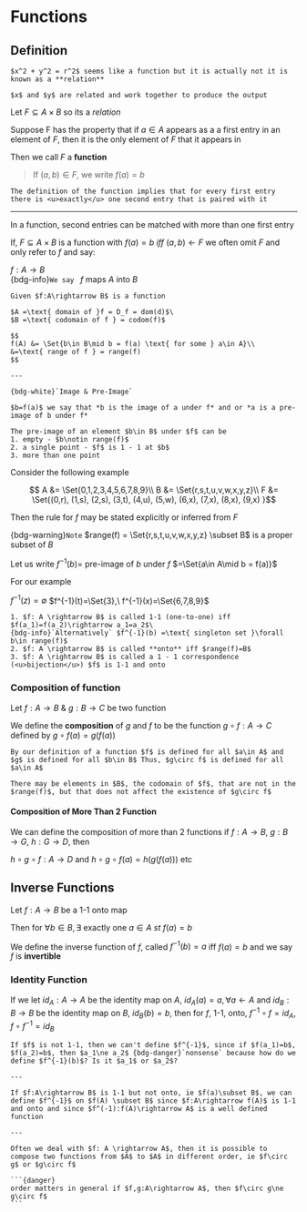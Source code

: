 # Functions

## Definition

```{tip} 
$x^2 + y^2 = r^2$ seems like a function but it is actually not it is known as a **relation** 

$x$ and $y$ are related and work together to produce the output
```


Let $F\subseteq A\times B$ so its a *relation*

Suppose F has the property that if $a\in A$ appears as a a first entry in an element of $F$, then it is the only element of $F$ that it appears in

Then we call $F$ a **function**

> If $(a,b)\in F$, we write $f(a) = b$

```{note}
The definition of the function implies that for every first entry there is <u>exactly</u> one second entry that is paired with it
```

---

In a function, second entries can be matched with more than one first entry

If, $F\subseteq A\times B$ is a function with $f(a)=b\ iff\ (a,b) \leftarrow F$ we often omit $F$ and only refer to $f$ and say:

$f:A\rightarrow B$\
{bdg-info}`We say ` $f$ maps $A$ into $B$

````{admonition} Notation
Given $f:A\rightarrow B$ is a function

$A =\text{ domain of }f = D_f = dom(d)$\
$B =\text{ codomain of f } = codom(f)$

$$
f(A) &= \Set{b\in B\mid b = f(a) \text{ for some } a\in A}\\
&=\text{ range of f } = range(f)
$$

---

{bdg-white}`Image & Pre-Image`

$b=f(a)$ we say that *b is the image of a under f* and or *a is a pre-image of b under f*

The pre-image of an element $b\in B$ under $f$ can be
1. empty - $b\notin range(f)$
2. a single point - $f$ is 1 - 1 at $b$
3. more than one point
````

Consider the following example

$$ A &= \Set{0,1,2,3,4,5,6,7,8,9}\\
B &= \Set{r,s,t,u,v,w,x,y,z}\\
F &= \Set{(0,r), (1,s), (2,s), (3,t), (4,u), (5,w), (6,x), (7,x), (8,x), (9,x) }$$

Then the rule for $f$ may be stated explicitly or inferred from $F$

{bdg-warning}`Note` $range(f) = \Set{r,s,t,u,v,w,x,y,z} \subset B$ is a proper subset of $B$ 

Let us write $f^{-1}(b)=$ pre-image of $b$ under $f$ $=\Set{a\in A\mid b = f(a)}$

For our example 

$f^{-1}(z)=\emptyset$
$f^{-1}(t)=\Set{3},\ f^{-1}(x)=\Set{6,7,8,9}$ 

````{admonition} Definitions
1. $f: A \rightarrow B$ is called 1-1 (one-to-one) iff $f(a_1)=f(a_2)\rightarrow a_1=a_2$\
{bdg-info}`Alternatively` $f^{-1}(b) =\text{ singleton set }\forall b\in range(f)$
2. $f: A \rightarrow B$ is called **onto** iff $range(f)=B$
3. $f: A \rightarrow B$ is called a 1 - 1 correspondence (<u>bijection</u>) $f$ is 1-1 and onto
````
### Composition of function
Let $f: A \rightarrow B$ & $g: B \rightarrow C$ be two function

We define the **composition** of $g$ and $f$ to be the function $g\circ f:A\rightarrow C$ defined by $g\circ f(a)=g(f(a))$

```{note} 
By our definition of a function $f$ is defined for all $a\in A$ and $g$ is defined for all $b\in B$ Thus, $g\circ f$ is defined for all $a\in A$ 

There may be elements in $B$, the codomain of $f$, that are not in the $range(f)$, but that does not affect the existence of $g\circ f$ 
```
#### Composition of More Than 2 Function
We can define the composition of more than 2 functions if $f: A \rightarrow B$, $g: B \rightarrow G$, $h: G \rightarrow D$, then 

$h\circ g\circ f:A\rightarrow D$ and $h\circ g\circ f(a)=h(g(f(a)))$ etc


## Inverse Functions

Let $f:A\rightarrow B$ be a 1-1 onto map 

Then for $\forall b\in B, \exists\text{ exactly one }a\in A\ st\ f(a)=b$


We define the inverse function of $f$, called $f^{-1}(b)=a$ iff $f(a)=b$ and we say $f$ is **invertible**

### Identity Function

If we let $id_A:A\rightarrow A$ be the identity map on $A$, $id_A(a)=a,\forall a\leftarrow A$ and $id_B:B\rightarrow B$ be the identity map on $B,\ id_B(b)=b$, then for $f$, 1-1, onto, $f^{-1}\circ f =id_A$, $f\circ f^{-1}=id_B$

````{note}
If $f$ is not 1-1, then we can't define $f^{-1}$, since if $f(a_1)=b$, $f(a_2)=b$, then $a_1\ne a_2$ {bdg-danger}`nonsense` because how do we define $f^{-1}(b)$? Is it $a_1$ or $a_2$?

---

If $f:A\rightarrow B$ is 1-1 but not onto, ie $f(a)\subset B$, we can define $f^{-1}$ on $f(A) \subset B$ since $f:A\rightarrow f(A)$ is 1-1 and onto and since $f^(-1):f(A)\rightarrow A$ is a well defined function

--- 

Often we deal with $f: A \rightarrow A$, then it is possible to compose two functions from $A$ to $A$ in different order, ie $f\circ g$ or $g\circ f$

```{danger}
order matters in general if $f,g:A\rightarrow A$, then $f\circ g\ne g\circ f$
```

````


